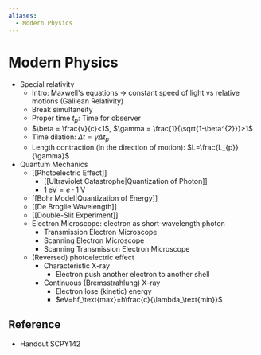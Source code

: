 ```yaml
---
aliases:
  - Modern Physics
---
```


# Modern Physics

- Special relativity
	- Intro: Maxwell's equations → constant speed of light vs relative motions (Galilean Relativity)
	- Break simultaneity
	- Proper time $t_{p}$: Time for observer
	- $\beta = \frac{v}{c}<1$, $\gamma = \frac{1}{\sqrt{1-\beta^{2}}}>1$
	- Time dilation: $\Delta t = \gamma \Delta t_{p}$
	- Length contraction (in the direction of motion): $L=\frac{L_{p}}{\gamma}$
- Quantum Mechanics
	- [[Photoelectric Effect]]
		- [[Ultraviolet Catastrophe|Quantization of Photon]]
		- $1\;\text{eV}=e\cdot1\;\text{V}$
	- [[Bohr Model|Quantization of Energy]]
	- [[De Broglie Wavelength]]
	- [[Double-Slit Experiment]]
	- Electron Microscope: electron as short-wavelength photon
		- Transmission Electron Microscope
		- Scanning Electron Microscope
		- Scanning Transmission Electron Microscope
	- (Reversed) photoelectric effect
		- Characteristic X-ray
			- Electron push another electron to another shell
		- Continuous (Bremsstrahlung) X-ray
			- Electron lose (kinetic) energy
			- $eV=hf_\text{max}=h\frac{c}{\lambda_\text{min}}$

## Reference

- Handout SCPY142
